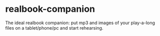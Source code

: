 # realbook-companion
The ideal realbook companion: put mp3 and images of your play-a-long files on a tablet/phone/pc and start rehearsing.
